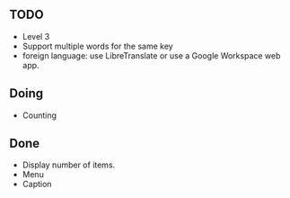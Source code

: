 

## TODO

- Level 3
- Support multiple words for the same key
- foreign language: use LibreTranslate or use a Google Workspace web app.

## Doing

- Counting


## Done

- Display number of items.
- Menu
- Caption